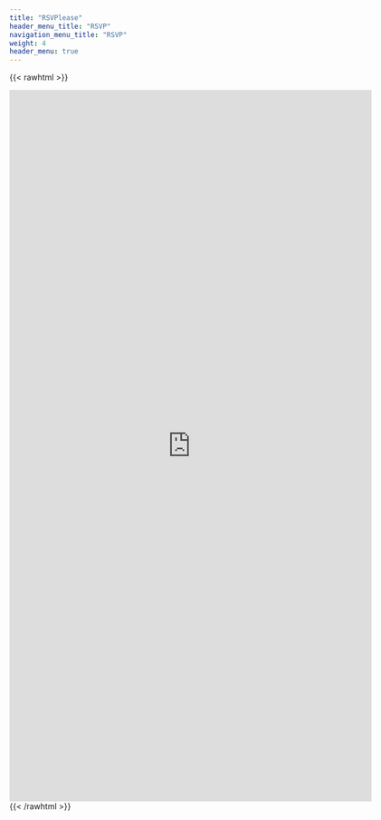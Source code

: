 ```yaml
---
title: "RSVPlease"
header_menu_title: "RSVP"
navigation_menu_title: "RSVP"
weight: 4
header_menu: true
---
```


{{< rawhtml >}}
<iframe src="https://docs.google.com/forms/d/e/1FAIpQLSfSr-es3LuA3spSTR7LLdEi9b3aCisOA2tdilIP4OAgEE5EEQ/viewform?embedded=true" width="640" height="1255" frameborder="0" marginheight="0" marginwidth="0">Loading…</iframe>
{{< /rawhtml >}}
